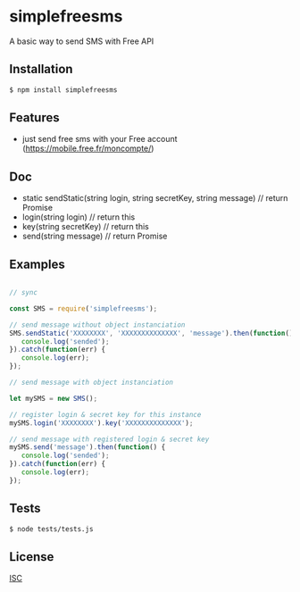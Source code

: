 # simplefreesms
A basic way to send SMS with Free API


## Installation

```bash
$ npm install simplefreesms
```

## Features

  * just send free sms with your Free account (https://mobile.free.fr/moncompte/)

## Doc

   * static sendStatic(string login, string secretKey, string message) // return Promise
   * login(string login) // return this
   * key(string secretKey) // return this
   * send(string message) // return Promise

## Examples

```js

// sync

const SMS = require('simplefreesms');

// send message without object instanciation
SMS.sendStatic('XXXXXXXX', 'XXXXXXXXXXXXXX', 'message').then(function() {
   console.log('sended');
}).catch(function(err) {
   console.log(err);
});

// send message with object instanciation

let mySMS = new SMS();

// register login & secret key for this instance
mySMS.login('XXXXXXXX').key('XXXXXXXXXXXXXX');

// send message with registered login & secret key
mySMS.send('message').then(function() {
   console.log('sended');
}).catch(function(err) {
   console.log(err);
});

```


## Tests

```bash
$ node tests/tests.js
```

## License

  [ISC](LICENSE)
